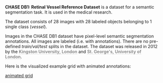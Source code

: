 **CHASE DB1: Retinal Vessel Reference Dataset** is a dataset for a semantic segmentation task. It is used in the medical research. 

The dataset consists of 28 images with 28 labeled objects belonging to 1 single class (*vessel*).

Images in the CHASE DB1 dataset have pixel-level semantic segmentation annotations. All images are labeled (i.e. with annotations). There are no pre-defined <i>train/val/test</i> splits in the dataset. The dataset was released in 2012 by the <span style="font-weight: 600; color: grey; border-bottom: 1px dashed #d3d3d3;">Kingston University, London</span> and <span style="font-weight: 600; color: grey; border-bottom: 1px dashed #d3d3d3;">St. George's, University of London</span>.

Here is the visualized example grid with animated annotations:

[animated grid](https://github.com/dataset-ninja/chase-db1/raw/main/visualizations/horizontal_grid.webm)
